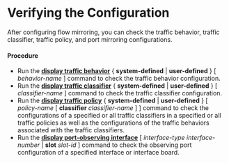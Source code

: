 Verifying the Configuration
===========================

After configuring flow mirroring, you can check the traffic behavior, traffic classifier, traffic policy, and port mirroring configurations.

#### Procedure

* Run the [**display traffic behavior**](cmdqueryname=display+traffic+behavior) { **system-defined** | **user-defined** } [ *behavior-name* ] command to check the traffic behavior configuration.
* Run the [**display traffic classifier**](cmdqueryname=display+traffic+classifier) { **system-defined** | **user-defined** } [ *classifier-name* ] command to check the traffic classifier configuration.
* Run the [**display traffic policy**](cmdqueryname=display+traffic+policy) { **system-defined** | **user-defined** } [ *policy-name* [ **classifier** *classifier-name* ] ] command to check the configurations of a specified or all traffic classifiers in a specified or all traffic policies as well as the configurations of the traffic behaviors associated with the traffic classifiers.
* Run the [**display port-observing interface**](cmdqueryname=display+port-observing+interface) [ *interface-type interface-number* | **slot** *slot-id* ] command to check the observing port configuration of a specified interface or interface board.